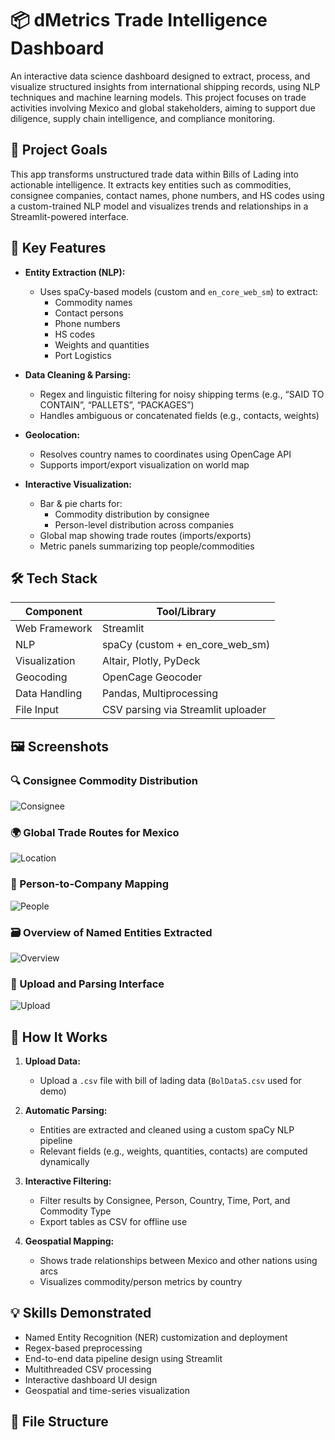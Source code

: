 # 📦 dMetrics Trade Intelligence Dashboard

An interactive data science dashboard designed to extract, process, and visualize structured insights from international shipping records, using NLP techniques and machine learning models. This project focuses on trade activities involving Mexico and global stakeholders, aiming to support due diligence, supply chain intelligence, and compliance monitoring.

## 🧠 Project Goals

This app transforms unstructured trade data within Bills of Lading into actionable intelligence. It extracts key entities such as commodities, consignee companies, contact names, phone numbers, and HS codes using a custom-trained NLP model and visualizes trends and relationships in a Streamlit-powered interface.

## 🚀 Key Features

- **Entity Extraction (NLP):**
  - Uses spaCy-based models (custom and `en_core_web_sm`) to extract:
    - Commodity names
    - Contact persons
    - Phone numbers
    - HS codes
    - Weights and quantities
    - Port Logistics

- **Data Cleaning & Parsing:**
  - Regex and linguistic filtering for noisy shipping terms (e.g., “SAID TO CONTAIN”, “PALLETS”, “PACKAGES”)
  - Handles ambiguous or concatenated fields (e.g., contacts, weights)

- **Geolocation:**
  - Resolves country names to coordinates using OpenCage API
  - Supports import/export visualization on world map

- **Interactive Visualization:**
  - Bar & pie charts for:
    - Commodity distribution by consignee
    - Person-level distribution across companies
  - Global map showing trade routes (imports/exports)
  - Metric panels summarizing top people/commodities

## 🛠 Tech Stack

| Component      | Tool/Library              |
|----------------|---------------------------|
| Web Framework  | Streamlit                 |
| NLP            | spaCy (custom + en_core_web_sm) |
| Visualization  | Altair, Plotly, PyDeck     |
| Geocoding      | OpenCage Geocoder          |
| Data Handling  | Pandas, Multiprocessing    |
| File Input     | CSV parsing via Streamlit uploader |

## 🖼 Screenshots

### 🔍 Consignee Commodity Distribution
![Consignee](./Consignee.png)

### 🌍 Global Trade Routes for Mexico
![Location](./Location.png)

### 👤 Person-to-Company Mapping
![People](./People.png)

### 🗃 Overview of Named Entities Extracted
![Overview](./Overview.png)

### 📂 Upload and Parsing Interface
![Upload](./Upload.png)

## 🧪 How It Works

1. **Upload Data:**
   - Upload a `.csv` file with bill of lading data (`BolData5.csv` used for demo)

2. **Automatic Parsing:**
   - Entities are extracted and cleaned using a custom spaCy NLP pipeline
   - Relevant fields (e.g., weights, quantities, contacts) are computed dynamically

3. **Interactive Filtering:**
   - Filter results by Consignee, Person, Country, Time, Port, and Commodity Type
   - Export tables as CSV for offline use

4. **Geospatial Mapping:**
   - Shows trade relationships between Mexico and other nations using arcs
   - Visualizes commodity/person metrics by country

## 💡 Skills Demonstrated

- Named Entity Recognition (NER) customization and deployment
- Regex-based preprocessing
- End-to-end data pipeline design using Streamlit
- Multithreaded CSV processing
- Interactive dashboard UI design
- Geospatial and time-series visualization

## 📁 File Structure
